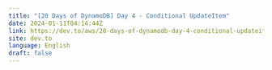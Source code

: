 ```yaml
---
title: "[20 Days of DynamoDB] Day 4 - Conditional UpdateItem"
date: 2024-01-11T04:14:44Z
link: https://dev.to/aws/20-days-of-dynamodb-day-4-conditional-updateitem-dac?utm_medium=RSS&utm_source=news.12bit.vn
site: dev.to
language: English
draft: false
---
```

